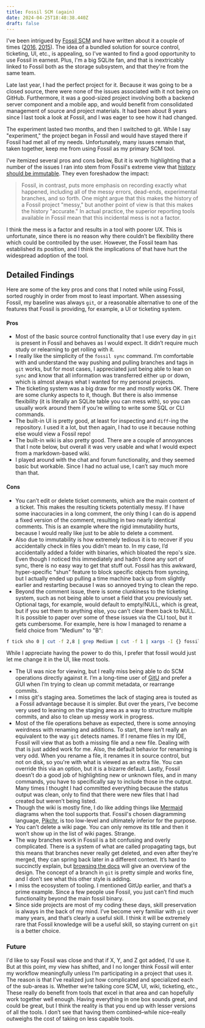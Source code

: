 ```yaml
---
title: Fossil SCM (again)
date: 2024-04-25T18:48:38.440Z
draft: false
---
```

I’ve been intrigued by [Fossil SCM](https://fossil-scm.org) and have written about it a couple of times ([2016](https://kalafut.net/posts/2016-01-24-git-fast-import/), [2015](https://kalafut.net/posts/2015-01-29-fossil-1/)). The idea of a bundled solution for source control, ticketing, UI, etc., is appealing, so I’ve wanted to find a good opportunity to use Fossil in earnest. Plus, I'm a big SQLite fan, and that is inextricably linked to Fossil both as the storage subsystem, and that they're from the same team.

Late last year, I had the perfect project for it. Because it was going to be a closed source, there were none of the issues associated with it not being on GitHub. Furthermore, it was a good-sized project involving both a backend server component and a mobile app, and would benefit from consolidated management of source and project materials. It had been about 8 years since I last took a look at Fossil, and I was eager to see how it had changed.

The experiment lasted two months, and then I switched to git. While I say "experiment," the project began in Fossil and would have stayed there if Fossil had met all of my needs. Unfortunately, many issues remain that, taken together, keep me from using Fossil as my primary SCM tool.

I’ve itemized several pros and cons below,  But it is worth highlighting that a number of the issues I ran into stem from Fossil's extreme view that [history should be immutable](https://fossil-scm.org/home/doc/trunk/www/fossil-v-git.wiki#history).  They even foreshadow the impact:

>Fossil, in contrast, puts more emphasis on recording exactly what happened, including all of the messy errors, dead-ends, experimental branches, and so forth. One might argue that this makes the history of a Fossil project "messy," but another point of view is that this makes the history "accurate." In actual practice, the superior reporting tools available in Fossil mean that this incidental mess is not a factor.

I think the mess is a factor and results in a tool with poorer UX. This is unfortunate, since there is no reason why there couldn’t be flexibility there which could be controlled by the user. However, the Fossil team has established its position, and I think the implications of that have hurt the widespread adoption of the tool.

## Detailed Findings

Here are some of the key pros and cons that I noted while using Fossil, sorted roughly in order from most to least important. When assessing Fossil, my baseline was always `git`, or a reasonable alternative to one of the features that Fossil is providing, for example, a UI or ticketing system.
#### Pros
- Most of the basic source control functionality that I use every day in `git` is present in Fossil and behaves as I would expect. It didn’t require much study or relearning to get rolling with it.
- I really like the simplicity of the `fossil sync` command. I’m comfortable with and understand the way pushing and pulling branches and tags in `git` works, but for most cases, I appreciated just being able to lean on `sync` and know that all information was transferred either up or down, which is almost always what I wanted for my personal projects.
- The ticketing system was a big draw for me and mostly works OK. There are some clunky aspects to it, though. But there is also immense flexibility (it is literally an SQLite table you can mess with), so you can usually work around them if you’re willing to write some SQL or CLI commands. 
- The built-in UI is pretty good, at least for inspecting and `diff`-ing the repository. I used it a lot, but then again, I had to use it because nothing else would view a Fossil repo!
- The built-in wiki is also pretty good. There are a couple of annoyances that I note below, but overall it was very usable and what I would expect from a markdown-based wiki.
- I played around with the chat and forum functionality, and they seemed basic but workable. Since I had no actual use, I can’t say much more than that.

#### Cons
- You can’t edit or delete ticket comments, which are the main content of a ticket. This makes the resulting tickets potentially messy. If I have some inaccuracies in a long comment, the only thing I can do is append a fixed version of the comment, resulting in two nearly identical comments. This is an example where the rigid immutability hurts, because I would really like just to be able to delete a comment.
- Also due to immutability is how extremely tedious it is to recover if you accidentally check in files you didn’t mean to. In my case, I’d accidentally added a folder with binaries, which bloated the repo's size. Even though I noticed this immediately and hadn’t done any sort of sync, there is no easy way to get that stuff out. Fossil has this awkward, hyper-specific "shun" feature to block specific objects from syncing, but I actually ended up pulling a time machine back up from slightly earlier and restarting because I was so annoyed trying to clean the repo. 
- Beyond the comment issue, there is some clunkiness to the ticketing system, such as not being able to unset a field that you previously set. Optional tags, for example, would default to empty/NULL, which is great, but if you set them to anything else, you can’t clear them back to NULL. It is possible to paper over some of these issues via the CLI tool, but it gets cumbersome. For example, here is how I managed to rename a field choice from "Medium" to "B":
```bash
f tick sho 0 | cut -f 2,8 | grep Medium | cut -f 1 | xargs -I {} fossil ticket set {} priority "B"
```

While I appreciate having the power to do this, I prefer that fossil would just let me change it in the UI, like most tools. 
- The UI was nice for viewing, but I really miss being able to do SCM operations directly against it. I’m a long-time user of [GitU](https://gitup.co/) and prefer a GUI when I’m trying to clean up commit metadata, or rearrange commits.
- I miss git's staging area. Sometimes the lack of staging area is touted as a Fossil advantage because it is simpler. But over the years, I’ve become very used to leaning on the staging area as a way to structure multiple commits, and also to clean up messy work in progress.
- Most of the file operations behave as expected, there is some annoying weirdness with renaming and additions. To start, there isn’t really an equivalent to the way `git` detects names. If I rename files in my IDE, Fossil will view that as both a missing file and a new file. Dealing with that is just added work for me. Also, the default behavior for renaming is very odd. When you rename a file, it renames it in source control, but not on disk, so you're with what is viewed as an extra file. You can override this via an option, but it is a bizarre default. Lastly, Fossil doesn’t do a good job of highlighting new or unknown files, and in many commands, you have to specifically say to include those in the output. Many times I thought I had committed everything because the status output was clean, only to find that there were new files that I had created but weren’t being listed. 
- Though the wiki is mostly fine, I do like adding things like [Mermaid](https://mermaid.js.org) diagrams when the tool supports that. Fossil's chosen diagramming language, [Pikchr](https://pikchr.org/home/doc/trunk/homepage.md), is too low-level and ultimately inferior for the purpose.
- You can’t delete a wiki page. You can only remove its title and then it won’t show up in the list of wiki pages. Strange.
- The way branches work in Fossil is a bit confusing and overly complicated. There is a system of what are called propagating tags, but this means that branches never really get deleted, and even after they’re merged, they can spring back later in a different context. It’s hard to succinctly explain, but [browsing the docs](https://www2.fossil-scm.org/home/doc/trunk/www/branching.wiki) will give an overview of the design. The concept of a branch in `git` is pretty simple and works fine, and I don’t see what this other style is adding. 
- I miss the ecosystem of tooling. I mentioned GitUp earlier, and that’s a prime example. Since a few people use Fossil, you just can’t find much functionality beyond the main fossil binary.
- Since side projects are most of my coding these days, skill preservation is always in the back of my mind. I’ve become very familiar with `git` over many years, and that’s clearly a useful skill. I think it will be extremely rare that Fossil knowledge will be a useful skill, so staying current on `git` is a better choice.

### Future
I'd like to say Fossil was close and that if X, Y, and Z got added, I'd use it. But at this point, my view has shifted, and I no longer think Fossil will enter my workflow meaningfully unless I’m participating in a project that uses it. The reason is that I’ve realized just how complicated and specialized each of the sub-areas is. Whether we’re talking core SCM, UI, wiki, ticketing, etc., These really do benefit from tools that excel in that area and can hopefully work together well enough. Having everything in one box sounds great, and could be great, but I think the reality is that you end up with lesser versions of all the tools.  I don’t see that having them combined–while nice–really outweighs the cost of taking on less capable tools. 